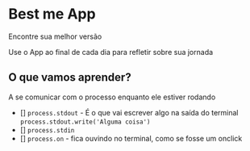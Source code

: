 # Best me App

Encontre sua melhor versão

Use o App ao final de cada dia para refletir sobre sua jornada

## O que vamos aprender?

A se comunicar com o processo enquanto ele estiver rodando

- [] `process.stdout` -  É o que vai escrever algo na saída do terminal `process.stdout.write('Alguma coisa')`
- [] `process.stdin`
- [] `process.on` - fica ouvindo no terminal, como se fosse um onclick